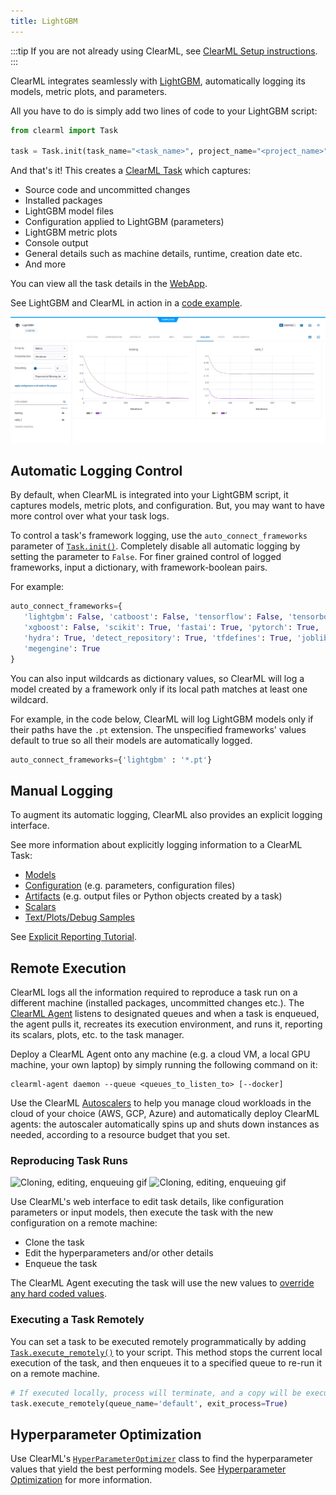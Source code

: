```yaml
---
title: LightGBM 
---
```


:::tip
If you are not already using ClearML, see [ClearML Setup instructions](../clearml_sdk/clearml_sdk_setup.md).
:::


ClearML integrates seamlessly with [LightGBM](https://github.com/microsoft/LightGBM), automatically logging its models, 
metric plots, and parameters. 

All you have to do is simply add two lines of code to your LightGBM script:

```python
from clearml import Task

task = Task.init(task_name="<task_name>", project_name="<project_name>")
```

And that's it! This creates a [ClearML Task](../fundamentals/task.md) which captures: 
* Source code and uncommitted changes
* Installed packages
* LightGBM model files 
* Configuration applied to LightGBM (parameters)
* LightGBM metric plots 
* Console output
* General details such as machine details, runtime, creation date etc.
* And more

You can view all the task details in the [WebApp](../webapp/webapp_exp_track_visual.md). 

See LightGBM and ClearML in action in a [code example](../guides/frameworks/lightgbm/lightgbm_example.md).

![Task scalars](../img/examples_lightgbm_scalars.png)

## Automatic Logging Control 
By default, when ClearML is integrated into your LightGBM script, it captures models, metric plots, and configuration. 
But, you may want to have more control over what your task logs.

To control a task's framework logging, use the `auto_connect_frameworks` parameter of [`Task.init()`](../references/sdk/task.md#taskinit). 
Completely disable all automatic logging by setting the parameter to `False`. For finer grained control of logged 
frameworks, input a dictionary, with framework-boolean pairs.

For example:

```python
auto_connect_frameworks={
   'lightgbm': False, 'catboost': False, 'tensorflow': False, 'tensorboard': False, 
   'xgboost': False, 'scikit': True, 'fastai': True, 'pytorch': True,
   'hydra': True, 'detect_repository': True, 'tfdefines': True, 'joblib': True,
   'megengine': True 
}
```

You can also input wildcards as dictionary values, so ClearML will log a model created by a framework only if its local 
path matches at least one wildcard. 

For example, in the code below, ClearML will log LightGBM models only if their paths have the `.pt` extension. The 
unspecified frameworks' values default to true so all their models are automatically logged.

```python
auto_connect_frameworks={'lightgbm' : '*.pt'}
```

## Manual Logging
To augment its automatic logging, ClearML also provides an explicit logging interface.

See more information about explicitly logging information to a ClearML Task:
* [Models](../clearml_sdk/model_sdk.md#manually-logging-models)
* [Configuration](../clearml_sdk/task_sdk.md#configuration) (e.g. parameters, configuration files)
* [Artifacts](../clearml_sdk/task_sdk.md#artifacts) (e.g. output files or Python objects created by a task)
* [Scalars](../clearml_sdk/task_sdk.md#scalars) 
* [Text/Plots/Debug Samples](../fundamentals/logger.md#manual-reporting)

See [Explicit Reporting Tutorial](../guides/reporting/explicit_reporting.md).

## Remote Execution
ClearML logs all the information required to reproduce a task run on a different machine (installed packages, 
uncommitted changes etc.). The [ClearML Agent](../clearml_agent.md) listens to designated queues and when a task is enqueued, 
the agent pulls it, recreates its execution environment, and runs it, reporting its scalars, plots, etc. to the 
task manager.

Deploy a ClearML Agent onto any machine (e.g. a cloud VM, a local GPU machine, your own laptop) by simply running the 
following command on it:

```commandline
clearml-agent daemon --queue <queues_to_listen_to> [--docker]
```

Use the ClearML [Autoscalers](../cloud_autoscaling/autoscaling_overview.md) to help you manage cloud workloads in the 
cloud of your choice (AWS, GCP, Azure) and automatically deploy ClearML agents: the autoscaler automatically spins up 
and shuts down instances as needed, according to a resource budget that you set.

### Reproducing Task Runs

![Cloning, editing, enqueuing gif](../img/gif/integrations_yolov5.gif#light-mode-only)
![Cloning, editing, enqueuing gif](../img/gif/integrations_yolov5_dark.gif#dark-mode-only)

Use ClearML's web interface to edit task details, like configuration parameters or input models, then execute the task 
with the new configuration on a remote machine:

* Clone the task
* Edit the hyperparameters and/or other details
* Enqueue the task

The ClearML Agent executing the task will use the new values to [override any hard coded values](../clearml_agent.md).

### Executing a Task Remotely

You can set a task to be executed remotely programmatically by adding [`Task.execute_remotely()`](../references/sdk/task.md#execute_remotely) 
to your script. This method stops the current local execution of the task, and then enqueues it to a specified queue to 
re-run it on a remote machine.

```python
# If executed locally, process will terminate, and a copy will be executed by an agent instead
task.execute_remotely(queue_name='default', exit_process=True)
```

## Hyperparameter Optimization
Use ClearML's [`HyperParameterOptimizer`](../references/sdk/hpo_optimization_hyperparameteroptimizer.md) class to find 
the hyperparameter values that yield the best performing models. See [Hyperparameter Optimization](../getting_started/hpo.md) 
for more information.
